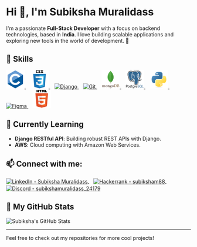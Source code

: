 # Hi 👋, I'm Subiksha Muralidass

I'm a passionate **Full-Stack Developer** with a focus on backend technologies, based in **India**. I love building scalable applications and exploring new tools in the world of development. 🚀

## 🔧 Skills

<p align="left">
  <a href="https://www.cprogramming.com/" target="_blank" rel="noreferrer">
    <img src="https://raw.githubusercontent.com/devicons/devicon/master/icons/c/c-original.svg" alt="C" width="50" height="50" />
  </a>
  <span>&nbsp;&nbsp;</span>
  <a href="https://www.w3schools.com/css/" target="_blank" rel="noreferrer">
    <img src="https://raw.githubusercontent.com/devicons/devicon/master/icons/css3/css3-original-wordmark.svg" alt="CSS3" width="50" height="50" />
  </a>
  <span>&nbsp;&nbsp;</span>
  <a href="https://www.djangoproject.com/" target="_blank" rel="noreferrer">
    <img src="https://cdn.worldvectorlogo.com/logos/django.svg" alt="Django" width="50" height="50" />
  </a>
  <span>&nbsp;&nbsp;</span>
  <a href="https://git-scm.com/" target="_blank" rel="noreferrer">
    <img src="https://www.vectorlogo.zone/logos/git-scm/git-scm-icon.svg" alt="Git" width="50" height="50" />
  </a>
  <span>&nbsp;&nbsp;</span>
  <a href="https://www.mongodb.com/" target="_blank" rel="noreferrer">
    <img src="https://raw.githubusercontent.com/devicons/devicon/master/icons/mongodb/mongodb-original-wordmark.svg" alt="MongoDB" width="50" height="50" />
  </a>
  <span>&nbsp;&nbsp;</span>
  <a href="https://www.postgresql.org" target="_blank" rel="noreferrer">
    <img src="https://raw.githubusercontent.com/devicons/devicon/master/icons/postgresql/postgresql-original-wordmark.svg" alt="PostgreSQL" width="50" height="50" />
  </a>
  <span>&nbsp;&nbsp;</span>
  <a href="https://www.python.org" target="_blank" rel="noreferrer">
    <img src="https://raw.githubusercontent.com/devicons/devicon/master/icons/python/python-original.svg" alt="Python" width="50" height="50" />
  </a>
  <span>&nbsp;&nbsp;</span>
  <a href="https://www.figma.com/" target="_blank" rel="noreferrer">
    <img src="https://www.vectorlogo.zone/logos/figma/figma-icon.svg" alt="Figma" width="50" height="50" />
  </a>
  <span>&nbsp;&nbsp;</span>
  <a href="https://www.w3.org/html/" target="_blank" rel="noreferrer">
    <img src="https://raw.githubusercontent.com/devicons/devicon/master/icons/html5/html5-original-wordmark.svg" alt="HTML5" width="50" height="50" />
  </a>
</p>

## 🌱 Currently Learning

- **Django RESTful API**: Building robust REST APIs with Django.
- **AWS**: Cloud computing with Amazon Web Services.

## 📫 Connect with me:

<p align="left">
  <a href="https://www.linkedin.com/in/subiksha-muralidass-he110/" target="blank">
    <img align="center" src="https://raw.githubusercontent.com/rahuldkjain/github-profile-readme-generator/master/src/images/icons/Social/linked-in-alt.svg" alt="LinkedIn - Subiksha Muralidass" height="50" width="50" />
  </a>
  <span>&nbsp;&nbsp;</span>
  <a href="https://www.hackerrank.com/@subiksham88" target="blank">
    <img align="center" src="https://raw.githubusercontent.com/rahuldkjain/github-profile-readme-generator/master/src/images/icons/Social/hackerrank.svg" alt="Hackerrank - subiksham88" height="50" width="50" />
  </a>
  <span>&nbsp;&nbsp;</span>
  <a href="https://discord.gg/subikshamuralidass_24179" target="blank">
    <img align="center" src="https://raw.githubusercontent.com/rahuldkjain/github-profile-readme-generator/master/src/images/icons/Social/discord.svg" alt="Discord - subikshamuralidass_24179" height="50" width="50" />
  </a>
</p>

## 🚀 My GitHub Stats

![Subiksha's GitHub Stats](https://github-readme-stats.vercel.app/api?username=subikshamuralidass&show_icons=true&hide_title=true&count_private=true&theme=radical)

---

Feel free to check out my repositories for more cool projects!
